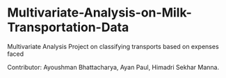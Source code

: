 # Multivariate-Analysis-on-Milk-Transportation-Data
Multivariate Analysis Project on classifying transports based on expenses faced

Contributor: Ayoushman Bhattacharya, Ayan Paul, Himadri Sekhar Manna.

